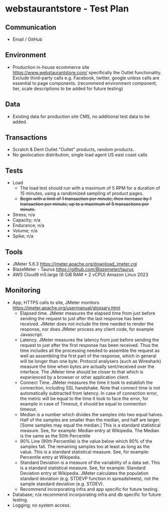 # webstaurantstore  - Test Plan

## Communication
- Email / GitHub

## Environment
- Production in-house ecommerce site https://www.webstaurantstore.com/ specifically the Outlet functionality.  Exclude third-party calls e.g. Facebook, twitter, google unless calls are essential to page components.  (recommend environment component, tier, scale descriptions to be added for future testing)

## Data
- Existing data for production site CMS, no additional test data to be added.  

## Transactions
- Scratch & Dent Outlet "Outlet" products, random products.  
- No geolocation distribution, single load agent US east coast calls

## Tests
- Load
  - The load test should run with a maximum of 5 RPM for a duration of 15 minutes, using a randomized sampling of
product pages.
  - ~~Begin with a limit of 1 transaction per minute, then increase by 1 transaction per minute, up to a maximum of 5 transactions per minute.~~
- Stress; n/a
- Capacity; n/a
- Endurance; n/a
- Volume; n/a
- Spike; n/a

## Tools
- JMeter 5.6.3 https://jmeter.apache.org/download_jmeter.cgi
- BlazeMeter - Taurus https://github.com/Blazemeter/taurus
- AWS Cloud9 m5.large (8 GiB RAM + 2 vCPU) Amazon Linux 2023

## Monitoring
- App; HTTPS calls to site, JMeter monitors https://jmeter.apache.org/usermanual/glossary.html
  - Elapsed time. JMeter measures the elapsed time from just before sending the request to just after the last response has been received. JMeter does not include the time needed to render the response, nor does JMeter process any client code, for example Javascript.
  - Latency. JMeter measures the latency from just before sending the request to just after the first response has been received. Thus the time includes all the processing needed to assemble the request as well as assembling the first part of the response, which in general will be longer than one byte. Protocol analysers (such as Wireshark) measure the time when bytes are actually sent/received over the interface. The JMeter time should be closer to that which is experienced by a browser or other application client.
  - Connect Time. JMeter measures the time it took to establish the connection, including SSL handshake. Note that connect time is not automatically subtracted from latency. In case of connection error, the metric will be equal to the time it took to face the error, for example in case of Timeout, it should be equal to connection timeout.
  - Median is a number which divides the samples into two equal halves. Half of the samples are smaller than the median, and half are larger. [Some samples may equal the median.] This is a standard statistical measure. See, for example: Median entry at Wikipedia. The Median is the same as the 50th Percentile
  - 90% Line (90th Percentile) is the value below which 90% of the samples fall. The remaining samples too at least as long as the value. This is a standard statistical measure. See, for example: Percentile entry at Wikipedia.
  - Standard Deviation is a measure of the variability of a data set. This is a standard statistical measure. See, for example: Standard Deviation entry at Wikipedia. JMeter calculates the population standard deviation (e.g. STDEVP function in spreadsheets), not the sample standard deviation (e.g. STDEV).
  - Recommend incorporating infra and app specific for future testing. 
- Database; n/a recommend incorporating infra and db specific for future testing. 
- Logging; no system access.  